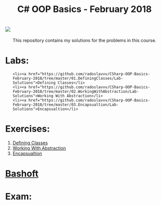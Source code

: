 <h1 align="center">C# OOP Basics - February 2018</h1>

<h1><a style="text-align:center" href="https://softuni.bg/trainings/1842/csharp-oop-basics-february-2018#lesson-7706"><img src ="http://innovationstarterbox.bg/wp-content/uploads/2016/05/Softuni_logo_trasparent.png"><a/></h1>

<p style="text-align:center" >This repository contains my solutions for the problems in this course.</p>

<h1><strong>Labs:</strong></h1>
<ol type="1">
	
	<li><a href="https://github.com/radoslavvv/CSharp-OOP-Basics-February-2018/tree/master/01.DefiningClasses/Lab-Solutions">Defining Classes</li>
	<li><a href="https://github.com/radoslavvv/CSharp-OOP-Basics-February-2018/tree/master/02.WorkingWithAbstraction/Lab-Solutions">Working With Abstraction</li>
	<li><a href="https://github.com/radoslavvv/CSharp-OOP-Basics-February-2018/tree/master/03.Encapsualtion/Lab-Solutions">Encapsualtion</li>
</ol>

<h1><strong>Exercises:</strong></h1>
<ol type="1">
	<li><a href="https://github.com/radoslavvv/CSharp-OOP-Basics-February-2018/tree/master/01.DefiningClasses/Exercise-Solutions">Defining Classes</li>
	<li><a href="https://github.com/radoslavvv/CSharp-OOP-Basics-February-2018/tree/master/02.WorkingWithAbstraction/Exercise-Solutions">Working With Abstraction</li>
	<li><a href="https://github.com/radoslavvv/CSharp-OOP-Basics-February-2018/tree/master/03.Encapsualtion/Exercise-Solutions">Encapsualtion</li>
</ol>

<h1><strong><a href="">Bashoft</a></strong></h1>

<h1><strong>Exam:</strong></h1>
<ul>
	
</ul>
